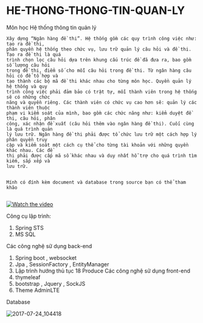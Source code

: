 # HE-THONG-THONG-TIN-QUAN-LY
Môn học Hệ thống thông tin quản lý
```
Xây dựng “Ngân hàng đề thi”. Hệ thống gồm các quy trình công việc như: tạo ra đề thi,
phân quyền hệ thống theo chức vụ, lưu trữ quản lý câu hỏi và đề thi. Tạo ra đề thi là quá
trình chọn lọc câu hỏi dựa trên khung cấu trúc đề đã đưa ra, bao gồm số lượng câu hỏi
trong đề thi, điểm số cho mỗi câu hỏi trong đề thi. Từ ngân hàng câu hỏi có để tổ hợp và
tạo thành các bộ mã đề thi khác nhau cho từng môn học. Quyền quản lý hệ thống và quy
trình công việc phải đảm bảo có trật tự, mỗi thành viên trong hệ thống sẽ có những chức
năng và quyền riêng. Các thành viên có chức vụ cao hơn sẽ: quản lý các thành viên thuộc
phạm vi kiểm soát của mình, bao gồm các chức năng như: kiểm duyệt đề thi, câu hỏi, phân
công, xác nhận đề xuất (câu hỏi thêm vào ngân hàng đề thi). Cuối cùng là quá trình quản
lý lưu trữ. Ngân hàng đề thi phải được tổ chức lưu trữ một cách hợp lý phân quyền truy
cập và kiểm soát một cách cụ thể cho từng tài khoản với những quyền khác nhau. Các đề
thi phải được cấp mã số khác nhau và duy nhất hỗ trợ cho quá trình tìm kiếm, sắp xếp và
lưu trữ.


Mính có đính kèm document và database trong source bạn có thể tham khão 
  
```

[![Watch the video](https://raw.github.com/GabLeRoux/WebMole/master/ressources/WebMole_Youtube_Video.png)](https://www.youtube.com/watch?v=0RMH8VYwbro)

Công cụ lập trình: 
 1. Spring STS
 2. MS SQL 
 
 Các công nghệ sữ dụng back-end
  1. Spring boot , websocket 
  2. Jpa , SessionFactory , EntityManager 
  3. Lập trình hướng thủ tục 18 Produce
 Các công nghệ sữ dụng front-end
  1. thymeleaf
  2. bootstrap , Jquery , SockJS 
  3. Theme AdminLTE
  
  
  
  
  Database
  
  ![2017-07-24_104418](https://user-images.githubusercontent.com/28096471/28507482-5182a0d4-705d-11e7-9115-8d991cf4c35b.png)

  
